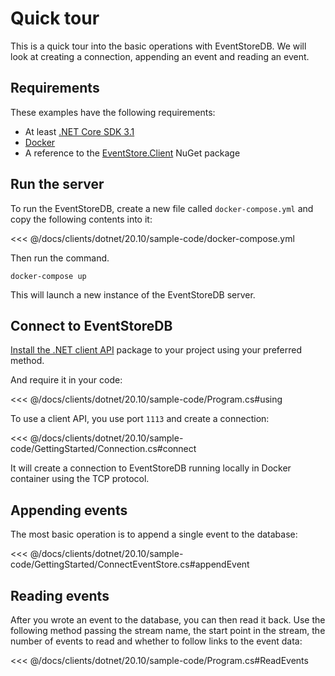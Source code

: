 # Quick tour

This is a quick tour into the basic operations with EventStoreDB. We will look at creating a connection, appending an event and reading an event.

## Requirements

These examples have the following requirements:
- At least [.NET Core SDK 3.1](https://dotnet.microsoft.com/download)
- [Docker](https://www.docker.com/get-started)
- A reference to the [EventStore.Client](https://www.nuget.org/packages/EventStore.Client/) NuGet package

## Run the server

To run the EventStoreDB, create a new file called `docker-compose.yml` and copy the following contents into it:

<<< @/docs/clients/dotnet/20.10/sample-code/docker-compose.yml

Then run the command.

```
docker-compose up
```

This will launch a new instance of the EventStoreDB server.

## Connect to EventStoreDB

[Install the .NET client API](https://www.nuget.org/packages/EventStore.Client) package to your project using your preferred method.

And require it in your code:

<<< @/docs/clients/dotnet/20.10/sample-code/Program.cs#using

To use a client API, you use port `1113` and create a connection:

<<< @/docs/clients/dotnet/20.10/sample-code/GettingStarted/Connection.cs#connect

It will create a connection to EventStoreDB running locally in Docker container using the TCP protocol.

## Appending events

The most basic operation is to append a single event to the database:

<<< @/docs/clients/dotnet/20.10/sample-code/GettingStarted/ConnectEventStore.cs#appendEvent

## Reading events

After you wrote an event to the database, you can then read it back. Use the following method passing the stream name, the start point in the stream, the number of events to read and whether to follow links to the event data:

<<< @/docs/clients/dotnet/20.10/sample-code/Program.cs#ReadEvents

